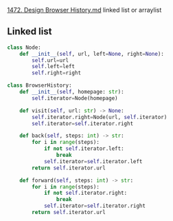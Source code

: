 [1472. Design Browser History.md](https://school.programmers.co.kr/learn/courses/30/lessons/12978)
linked list or arraylist
## Linked list
~~~python
class Node:
    def __init__(self, url, left=None, right=None):
        self.url=url
        self.left=left
        self.right=right

class BrowserHistory:
    def __init__(self, homepage: str):
        self.iterator=Node(homepage)

    def visit(self, url: str) -> None:
        self.iterator.right=Node(url, self.iterator)
        self.iterator=self.iterator.right

    def back(self, steps: int) -> str:
        for i in range(steps):
            if not self.iterator.left:
                break
            self.iterator=self.iterator.left
        return self.iterator.url

    def forward(self, steps: int) -> str:
        for i in range(steps):
            if not self.iterator.right:
                break
            self.iterator=self.iterator.right
        return self.iterator.url
~~~
